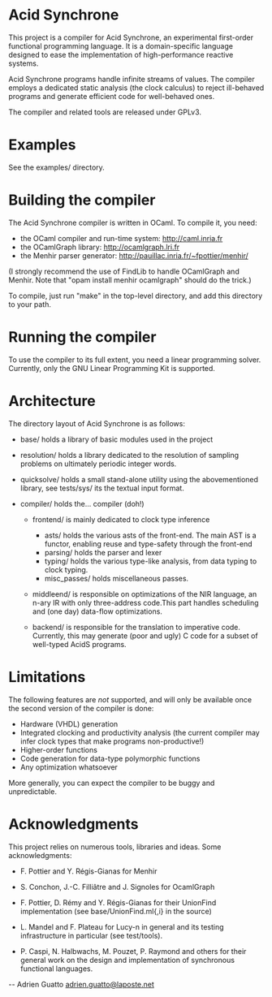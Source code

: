 # Acid Synchrone

This project is a compiler for Acid Synchrone, an experimental first-order
functional programming language. It is a domain-specific language designed to
ease the implementation of high-performance reactive systems.

Acid Synchrone programs handle infinite streams of values. The compiler employs
a dedicated static analysis (the clock calculus) to reject ill-behaved
programs and generate efficient code for well-behaved ones.

The compiler and related tools are released under GPLv3.

# Examples

See the examples/ directory.

# Building the compiler

The Acid Synchrone compiler is written in OCaml. To compile it, you need:
* the OCaml compiler and run-time system: http://caml.inria.fr
* the OCamlGraph library: http://ocamlgraph.lri.fr
* the Menhir parser generator: http://pauillac.inria.fr/~fpottier/menhir/

(I strongly recommend the use of FindLib to handle OCamlGraph and Menhir. Note
that "opam install menhir ocamlgraph" should do the trick.)

To compile, just run "make" in the top-level directory, and add this directory
to your path.

# Running the compiler

To use the compiler to its full extent, you need a linear programming
solver. Currently, only the GNU Linear Programming Kit is supported.

# Architecture

The directory layout of Acid Synchrone is as follows:

- base/ holds a library of basic modules used in the project

- resolution/ holds a library dedicated to the resolution of sampling problems
  on ultimately periodic integer words.

- quicksolve/ holds a small stand-alone utility using the abovementioned
  library, see tests/sys/ its the textual input format.

- compiler/ holds the... compiler (doh!)
  - frontend/ is mainly dedicated to clock type inference
    - asts/ holds the various asts of the front-end. The main AST is a functor,
      enabling reuse and type-safety through the front-end
    - parsing/ holds the parser and lexer
    - typing/ holds the various type-like analysis, from data typing to clock
      typing.
    - misc_passes/ holds miscellaneous passes.

  - middleend/ is responsible on optimizations of the NIR language, an n-ary IR
    with only three-address code.This part handles scheduling and (one day)
    data-flow optimizations.

  - backend/ is responsible for the translation to imperative code. Currently,
    this may generate (poor and ugly) C code for a subset of well-typed AcidS
    programs.

# Limitations

The following features are *not* supported, and will only be available once the
second version of the compiler is done:

- Hardware (VHDL) generation
- Integrated clocking and productivity analysis (the current compiler may infer
  clock types that make programs non-productive!)
- Higher-order functions
- Code generation for data-type polymorphic functions
- Any optimization whatsoever

More generally, you can expect the compiler to be buggy and unpredictable.

# Acknowledgments

This project relies on numerous tools, libraries and ideas. Some
acknowledgments:

- F. Pottier and Y. Régis-Gianas for Menhir

- S. Conchon, J.-C. Filliâtre and J. Signoles for OcamlGraph

- F. Pottier, D. Rémy and Y. Régis-Gianas for their UnionFind implementation
  (see base/UnionFind.ml{,i} in the source)

- L. Mandel and F. Plateau for Lucy-n in general and its testing infrastructure
  in particular (see test/tools).

- P. Caspi, N. Halbwachs, M. Pouzet, P. Raymond and others for their general
  work on the design and implementation of synchronous functional languages.

-- Adrien Guatto <adrien.guatto@laposte.net>